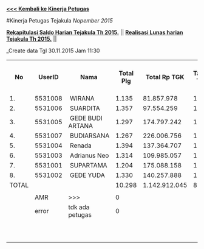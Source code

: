**[<<< Kembali ke Kinerja Petugas](https://github.com/suriawan/Area-Bali-Utara/blob/master/petugas-tejakula-nop15.md)**

#Kinerja Petugas Tejakula
_Nopember 2015_

**[Rekapitulasi Saldo Harian Tejakula Th 2015.](https://github.com/suriawan/Area-Bali-Utara/blob/master/SaldoHarian-Tejakula-2015.md)** || 
**[Realisasi Lunas harian Tejakula Th 2015.](https://github.com/suriawan/Area-Bali-Utara/blob/master/RealisasiLunas-Tjk-2015.md)** || 



_Create data Tgl 30.11.2015 Jam 11:30


<table><tbody><tr><th>No</th><th>UserID</th><th>Nama</th><th>Total Plg</th><th>Total Rp TGK</th><th>Target TGK</th><th>Realisasi Saldo TGK (Blm Lunas)</th><th>% Pencapaian Thd Target TGK</th><th>PK 2 Bln - Blm Lunas</th><th>PK 3 Bln - Blm Lunas</th></tr><tr><td>1.</td><td>5531008</td><td>&nbsp;WIRANA</td><td>1.135</td><td>81.857.978</td><td>1</td><td>481.106</td><td>-48110400%</td><td>0</td><td>0</td></tr><tr><td>2.</td><td>5531006</td><td>&nbsp;SUARDITA</td><td>1.357</td><td>97.554.259</td><td>1</td><td>371.754</td><td>-37175200%</td><td>0</td><td>0</td></tr><tr><td>3.</td><td>5531005</td><td>&nbsp;GEDE BUDI ARTANA</td><td>1.297</td><td>174.797.242</td><td>1</td><td>252.435</td><td>-25243300%</td><td>0</td><td>0</td></tr><tr><td>4.</td><td>5531007</td><td>&nbsp;BUDIARSANA</td><td>1.267</td><td>226.006.756</td><td>1</td><td>4.504.862</td><td>-450486000%</td><td>0</td><td>0</td></tr><tr><td>5.</td><td>5531004</td><td>&nbsp;Renada</td><td>1.394</td><td>137.364.707</td><td>1</td><td>1.191.386</td><td>-119138400%</td><td>0</td><td>0</td></tr><tr><td>6.</td><td>5531003</td><td>&nbsp;Adrianus Neo</td><td>1.314</td><td>109.985.057</td><td>1</td><td>0</td><td>200%</td><td>0</td><td>0</td></tr><tr><td>7.</td><td>5531001</td><td>&nbsp;SUPARTAMA</td><td>1.204</td><td>175.088.158</td><td>1</td><td>3.073.774</td><td>-307377200%</td><td>0</td><td>0</td></tr><tr><td>8.</td><td>5531002</td><td>&nbsp;GEDE YUDA</td><td>1.330</td><td>140.257.888</td><td>1</td><td>115.404</td><td>-11540200%</td><td>0</td><td>0</td></tr><tr><td>TOTAL</td><td> </td><td> </td><td>10.298</td><td>1.142.912.045</td><td>8</td><td>9.990.721</td><td>-124883813%</td><td>0</td><td>0</td></tr><tr><td> </td><td> </td><td> </td><td> </td><td> </td><td> </td><td> </td><td> </td><td> </td><td> </td></tr><tr><td> </td><td>AMR</td><td>&gt;&gt;&gt;</td><td>0</td><td> </td><td> </td><td> - </td><td> </td><td> </td><td> </td></tr><tr><td> </td><td>error</td><td>tdk ada petugas</td><td>0</td><td> </td><td> </td><td> - </td><td> </td><td>0</td><td>0</td></tr><tr><td> </td><td> </td><td> </td><td> </td><td> </td><td> </td><td> - </td><td> </td><td> </td><td> </td></tr><tr><td> </td><td> </td><td> </td><td> </td><td> </td><td> </td><td> </td><td> </td><td> </td><td> </td></tr><tr><td> </td><td> </td><td> </td><td> </td><td> </td><td> </td><td> 9.990.721 </td><td> </td><td> </td><td> </td></tr></tbody></table>
